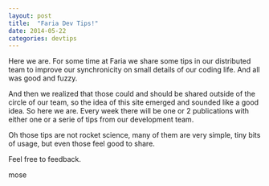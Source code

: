 ```yaml
---
layout: post
title:  "Faria Dev Tips!"
date: 2014-05-22
categories: devtips
---
```


Here we are. For some time at Faria we share some tips in our distributed team to improve our synchronicity on small details of our coding life. And all was good and fuzzy.

And then we realized that those could and should be shared outside of the circle of our team, so the idea of this site emerged and sounded like a good idea. So here we are. Every week there will be one or 2 publications with either one or a serie of tips from our development team.

Oh those tips are not rocket science, many of them are very simple, tiny bits of usage, but even those feel good to share.

Feel free to feedback.

mose
